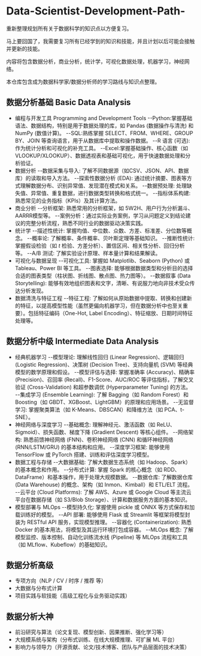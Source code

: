 # Data-Scientist-Development-Path-
重新整理规划所有关于数据科学的知识点以方便复习。


马上要回国了，我需要复习所有已经学到的知识和技能，并且计划以后可能会接触并更新的技能。

内容将包含数据分析，商业分析，统计学，可视化数据处理，机器学习，神经网络。

本仓库包含成为数据科学家/数据分析师的学习路线与知识点整理。


## 数据分析基础 Basic Data Analysis
- 编程与开发工具 Programming and Development Tools
  --Python:掌握基础语法、数据结构，特别是用于数据处理的库，如 Pandas (数据操作与清洗) 和 NumPy (数值计算)。
  --SQL:熟练掌握 SELECT、FROM、WHERE、GROUP BY、JOIN 等查询语言，用于从数据库中提取和操作数据。
  --R 语言 (可选):作为统计分析和可视化的补充工具。
  --Excel:掌握基础操作、核心函数（如 VLOOKUP/XLOOKUP）、数据透视表和基础可视化，用于快速数据处理和分析验证。
- 数据分析
  --数据采集与导入: 了解不同数据源（如CSV、JSON、API、数据库）的读取和导入方法。
  --探索性数据分析 (EDA): 通过统计摘要、图表等方式理解数据分布、识别异常值、发现潜在模式和关系。
  --数据预处理: 处理缺失值、异常值、重复数据，进行数据类型转换和格式统一。
  --指标体系构建: 熟悉常见的业务指标（KPIs）及其计算方法。
- 商业分析
  --分析框架: 熟悉常用的分析框架，如 5W2H、用户行为分析漏斗、AARRR模型等。
  --案例分析：通过实际业务案例，学习从问题定义到结论建议的完整分析流程，熟悉不同行业的数据驱动决策实践。
- 统计学
  --描述性统计: 掌握均值、中位数、众数、方差、标准差、分位数等概念。
  --概率论: 了解概率、条件概率、贝叶斯定理等基础知识。
  --推断性统计: 掌握假设检验（如 $t$ 检验、方差分析）、置信区间、相关性分析、回归分析等。
  --A/B 测试: 了解实验设计原理、样本量计算和结果解读。
- 可视化与数据呈现
  --可视化工具: 掌握如 Matplotlib、Seaborn (Python) 或 Tableau、Power BI 等工具。
  --图表选择: 能够根据数据类型和分析目的选择合适的图表类型（柱状图、折线图、散点图、热力图等）。
  --数据叙事 (Data Storytelling): 能够有效地组织图表和文字，清晰、有说服力地向非技术受众传达分析发现。
- 数据清洗与特征工程
  --特征工程: 了解如何从原始数据中提取、转换和创建新的特征，以提高模型性能（虽然更偏向机器学习，但在数据分析中也至关重要）。包括特征编码（One-Hot, Label Encoding）、特征缩放、日期时间特征处理等。
  
## 数据分析中级 Intermediate Data Analysis
- 经典机器学习
  --模型理论: 理解线性回归 (Linear Regression)、逻辑回归 (Logistic Regression)、决策树 (Decision Tree)、支持向量机 (SVM) 等经典模型的数学原理和假设。
  --模型评估与选择: 掌握准确率 (Accuracy)、精确率 (Precision)、召回率 (Recall)、F1-Score、AUC/ROC 等评估指标，了解交叉验证 (Cross-Validation) 和超参数调优 (Hyperparameter Tuning) 的方法。
  --集成学习 (Ensemble Learning): 了解 Bagging（如 Random Forest）和 Boosting（如 GBDT、XGBoost、LightGBM）的原理和应用场景。
  --无监督学习: 掌握聚类算法（如 K-Means、DBSCAN）和降维方法（如 PCA、t-SNE）。
- 神经网络与深度学习
  --基础概念: 理解神经元、激活函数（如 ReLU、Sigmoid）、损失函数、梯度下降 (Gradient Descent) 等核心组件。
  --网络架构: 熟悉前馈神经网络 (FNN)、卷积神经网络 (CNN) 和循环神经网络 (RNN/LSTM/GRU) 的基本结构和应用。
  --深度学习框架: 能够使用 TensorFlow 或 PyTorch 搭建、训练和评估深度学习模型。
- 数据工程与存储
  --大数据基础: 了解大数据生态系统（如 Hadoop、Spark）的基本概念和作用。
  --分布式计算: 掌握 Spark 的核心概念（如 RDD、DataFrame）和基本操作，用于处理大规模数据。
  --数据仓库: 了解数据仓库 (Data Warehouse) 的概念、架构（如 Inmon、Kimball）和 ETL/ELT 流程。
  --云平台 (Cloud Platforms): 了解 AWS、Azure 或 Google Cloud 等主流云平台在数据存储（如 S3/Blob Storage）、计算和数据服务方面的基本知识。
- 模型部署与 MLOps
  --模型持久化: 掌握使用 pickle 或 ONNX 等方式保存和加载训练好的模型。
  --API 部署: 能够使用 Flask 或 Streamlit 等框架将模型封装为 RESTful API 服务，实现模型推理。
  --容器化 (Containerization): 熟悉 Docker 的基本用法，将模型及其运行环境打包成容器。
  --MLOps 概念: 了解模型监控、版本控制、自动化训练流水线 (Pipeline) 等 MLOps 流程和工具（如 MLflow、Kubeflow）的基础知识。
## 数据分析高级
- 专项方向（NLP / CV / 时序 / 推荐 等）
- 大数据与分布式计算
- 项目实践与软技能（高级工程化与业务驱动实践）

## 数据分析大神
- 前沿研究与算法（论文复现、模型创新、因果推断、强化学习等）
- 大规模系统与架构（分布式训练、在线大规模推理、可扩展 ML 平台）
- 影响力与领导力（开源贡献、论文/技术博客、团队与产品层面的技术决策）
